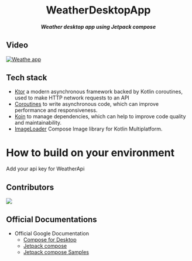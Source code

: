 <h1 align="center"> WeatherDesktopApp</h1>
<h5 align="center"> Weather desktop app using Jetpack compose</h5>

## Video
 [![Weathe app](http://img.youtube.com/vi/gT2Sx0LAYGc/hqdefault.jpg)](https://youtu.be/gT2Sx0LAYGc?autoplay=1) 

## Tech stack
- [Ktor](https://ktor.io/docs/getting-started-ktor-client.html) a modern asynchronous framework backed by Kotlin coroutines, used to make HTTP network requests to an API  
- [Coroutines](https://developer.android.com/kotlin/coroutines) to write asynchronous code, which can improve performance and responsiveness.
- [Koin](https://insert-koin.io/docs/reference/koin-ktor/ktor/) to manage dependencies, which can help to improve code quality and maintainability.
- [ImageLoader](https://github.com/qdsfdhvh/compose-imageloader) Compose Image library for Kotlin Multiplatform.


# How to build on your environment
Add your api key for WeatherApi


## Contributors
<a href="https://github.com/nadafeteiha/WeatherDesktopApp/graphs/contributors">
  <img src="https://contrib.rocks/image?repo=nadafeteiha/WeatherDesktopApp" />
</a>


## Official Documentations

- Official Google Documentation
    - [Compose for Desktop](https://www.jetbrains.com/lp/compose/)
    - [Jetpack compose](https://developer.android.com/jetpack/compose)
    - [Jetpack compose Samples](https://github.com/android/compose-samples)
